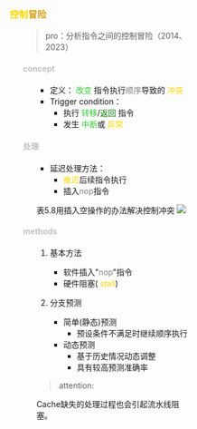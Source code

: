 <div style="float: left; width: 64%; padding: 1%;">

###  <span style="color: Gold;">控制</span><span style="color: Goldenrod;">冒险</span>  

<ul>

>pro：分析指令之间的控制冒险（2014、2023）  

####  <span style="color: silver;">concept

<ul>

- 定义： <span style="color: LimeGreen;">改变</span> 指令执行<span style="color: gray;">顺序</span>导致的 <span style="color: Gold;">冲突</span>
- Trigger condition：
  - 执行  <span style="color: LimeGreen;">转移</span>/<span style="color: green;">返回</span> 指令
  - 发生 <span style="color: LimeGreen;">中断</span>或 <span style="color: Gold;">异常</span>

</ul>

####  <span style="color: silver;">处理

<ul>

- 延迟处理方法：
  -  <span style="color: Gold;">推迟</span>后续指令执行
  - 插入<span style="color: gray;">nop</span>指令

表5.8用插入空操作的办法解决控制冲突
![](https://cdn-mineru.openxlab.org.cn/model-mineru/prod/5d0c7063bc5e9cb5cf392f3925551cca3ebbfb37ad2e468043801a4c994d2fcf.jpg)  

</ul>

####  <span style="color: silver;">methods

<ul>

1. 基本方法
   - 软件插入"<span style="color: gray;">nop</span>"指令
   - 硬件阻塞( <span style="color: Gold;">stall</span>)

2. 分支预测
   - 简单(静态)预测
     - 预设条件不满足时继续顺序执行
   - 动态预测
     - 基于历史情况动态调整
     - 具有较高预测准确率

>attention:  

Cache缺失的处理过程也会引起流水线阻塞。

</ul>

</ul>

</ul>

</div>
<div style="float: right; width: 26%; padding: 1%;">

</div>
<div style="clear: both;"></div>
